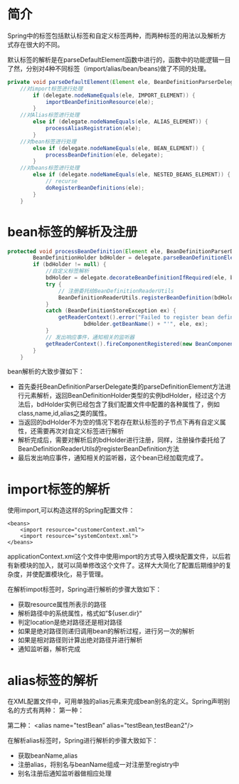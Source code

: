 # 简介
Spring中的标签包括默认标签和自定义标签两种，而两种标签的用法以及解析方式存在很大的不同。

默认标签的解析是在parseDefaultElement函数中进行的，函数中的功能逻辑一目了然，分别对4种不同标签（import/alias/bean/beans)做了不同的处理。

```java
private void parseDefaultElement(Element ele, BeanDefinitionParserDelegate delegate) {
    //对import标签进行处理
		if (delegate.nodeNameEquals(ele, IMPORT_ELEMENT)) {
			importBeanDefinitionResource(ele);
		}
    //对Alias标签进行处理
		else if (delegate.nodeNameEquals(ele, ALIAS_ELEMENT)) {
			processAliasRegistration(ele);
		}
    //对bean标签进行处理
		else if (delegate.nodeNameEquals(ele, BEAN_ELEMENT)) {
			processBeanDefinition(ele, delegate);
		}
    //对beans标签进行处理
		else if (delegate.nodeNameEquals(ele, NESTED_BEANS_ELEMENT)) {
			// recurse
			doRegisterBeanDefinitions(ele);
		}
	}
```

# bean标签的解析及注册
```java
protected void processBeanDefinition(Element ele, BeanDefinitionParserDelegate delegate) {
		BeanDefinitionHolder bdHolder = delegate.parseBeanDefinitionElement(ele);
		if (bdHolder != null) {
			//自定义标签解析
			bdHolder = delegate.decorateBeanDefinitionIfRequired(ele, bdHolder);
			try {
				// 注册委托给BeanDefinitionReaderUtils
				BeanDefinitionReaderUtils.registerBeanDefinition(bdHolder, getReaderContext().getRegistry());
			}
			catch (BeanDefinitionStoreException ex) {
				getReaderContext().error("Failed to register bean definition with name '" +
						bdHolder.getBeanName() + "'", ele, ex);
			}
			// 发出响应事件，通知相关的监听器
			getReaderContext().fireComponentRegistered(new BeanComponentDefinition(bdHolder));
		}
	}
```
bean解析的大致步骤如下：
- 首先委托BeanDefinitionParserDelegate类的parseDefinitionElement方法进行元素解析，返回BeanDefinitionHolder类型的实例bdHolder，经过这个方法后，bdHolder实例已经包含了我们配置文件中配置的各种属性了，例如class,name,id,alias之类的属性。
- 当返回的bdHolder不为空的情况下若存在默认标签的子节点下再有自定义属性，还需要再次对自定义标签进行解析
- 解析完成后，需要对解析后的bdHolder进行注册，同样，注册操作委托给了BeanDefinitionReaderUtils的registerBeanDefinition方法
- 最后发出响应事件，通知相关的监听器，这个bean已经加载完成了。

# import标签的解析
使用import,可以构造这样的Spring配置文件：
```
<beans>
	<import resource="customerContext.xml">
	<import resource="systemContext.xml">
</beans>
```
applicationContext.xml这个文件中使用import的方式导入模块配置文件，以后若有新模块的加入，就可以简单修改这个文件了。这样大大简化了配置后期维护的复杂度，并使配置模块化，易于管理。

在解析impot标签时，Spring进行解析的步骤大致如下：
- 获取resource属性所表示的路径
- 解析路径中的系统属性，格式如”${user.dir}“
- 判定location是绝对路径还是相对路径
- 如果是绝对路径则递归调用bean的解析过程，进行另一次的解析
- 如果是相对路径则计算出绝对路径并进行解析
- 通知监听器，解析完成

# alias标签的解析
在XML配置文件中，可用单独的alias元素来完成bean别名的定义。Spring声明别名的方式有两种：
第一种： <bean  id="testBean"  name="testBean,testBean2"  class="com.test"/>
	
第二种： <bean  id="testBean"  class="test.Bean"/>
	<alias name="testBean”  alias="testBean,testBean2"/>
	
在解析alias标签时，Spring进行解析的步骤大致如下：
- 获取beanName,alias
- 注册alias，将别名与beanName组成一对注册至registry中
- 别名注册后通知监听器做相应处理


